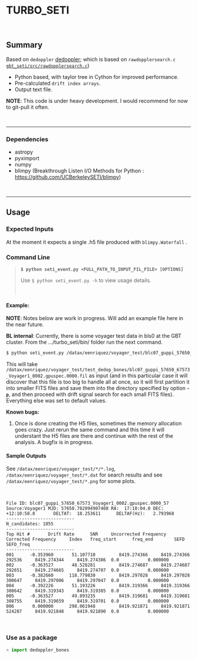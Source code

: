 TURBO_SETI
=============================

&nbsp;


## Summary

Based on `dedoppler` [dedoppler](http://github.com/cs150bf/gbt_seti/); which is based on  `rawdopplersearch.c`  [`gbt_seti/src/rawdopplersearch.c`](https://github.com/UCBerkeleySETI/gbt/rawdopplersearch.c))

- Python based, with taylor tree in Cython for improved performance.
- Pre-calculated `drift index arrays`.
- Output text file.

**NOTE**:
This code is under heavy development. I would recommend for now to git-pull it often.

&nbsp;

-------------------

### Dependencies

- astropy
- pyximport
- numpy
- blimpy (Breakthrough Listen I/O Methods for Python :  https://github.com/UCBerkeleySETI/blimpy)

&nbsp;

--------------------------

## Usage


### Expected Inputs

At the moment it expects a single .h5 file produced with `blimpy.Waterfall` .

### Command Line

> **`$ python seti_event.py <FULL_PATH_TO_INPUT_FIL_FILE> [OPTIONS]`**
>
> Use `$ python seti_event.py -h` to view usage details.
>
> &nbsp;


#### Example:

**NOTE**:
Notes below are work in progress. Will add an example file here in the near future.




**BL internal**:
Currently, there is some voyager test data in bls0 at the GBT cluster.
From the .../turbo_seti/bin/ folder run the next command.

```bash
$ python seti_event.py /datax/eenriquez/voyager_test/blc07_guppi_57650_67573_Voyager1_0002.gpuspec.0000.fil -p <your_test_folder> -M 2
```

This will take `/datax/eenriquez/voyager_test/test_dedop_bones/blc07_guppi_57650_67573_Voyager1_0002.gpuspec.0000.fil` as input (and in this particular case it will discover that this file is too big to handle all at once, so it will first partition it into smaller FITS files and save them into the directory specified by option **`-p`**, and then proceed with drift signal search for each small FITS files). Everything else was set to default values.



**Known bugs:**

1) Once is done creating the H5 files, sometimes the memory allocation goes crazy.
Just rerun the same command and this time it will understant the H5 files are there and continue with the rest of the analysis.
A bugfix is in progress.


#### Sample Outputs

See `/datax/eenriquez/voyager_test/*/*.log`, `/datax/eenriquez/voyager_test/*.dat` for search results and see `/datax/eenriquez/voyager_test/*.png` for some plots.

&nbsp;

    File ID: blc07_guppi_57650_67573_Voyager1_0002.gpuspec.0000_57
    Source:Voyager1 MJD: 57650.782094907408 RA:  17:10:04.0 DEC:  +12:10:58.8       DELTAT:  18.253611      DELTAF(Hz):   2.793968
    --------------------------
    N_candidates: 1055
    --------------------------
    Top Hit #       Drift Rate      SNR     Uncorrected Frequency   Corrected Frequency     Index   freq_start      freq_end        SEFD    SEFD_freq
    --------------------------
    001      -0.353960       51.107710         8419.274366     8419.274366  292536     8419.274344     8419.274386  0.0           0.000000
    002      -0.363527       48.528281         8419.274687     8419.274687  292651     8419.274665     8419.274707  0.0           0.000000
    003      -0.382660      118.779830         8419.297028     8419.297028  300647     8419.297006     8419.297047  0.0           0.000000
    004      -0.392226       51.193226         8419.319366     8419.319366  308642     8419.319343     8419.319385  0.0           0.000000
    005      -0.363527       49.893235         8419.319681     8419.319681  308755     8419.319659     8419.319701  0.0           0.000000
    006       0.000000      298.061948         8419.921871     8419.921871  524287     8419.921848     8419.921890  0.0           0.000000

&nbsp;


### Use as a package

```python
> import dedoppler_bones
```

&nbsp;
--------------------------

